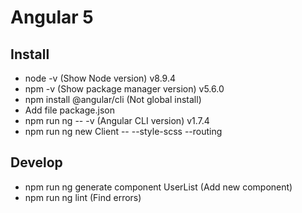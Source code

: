 # Angular 5

## Install
* node -v (Show Node version) v8.9.4
* npm -v (Show package manager version) v5.6.0
* npm install @angular/cli (Not global install)
* Add file package.json
* npm run ng -- -v (Angular CLI version) v1.7.4
* npm run ng new Client -- --style-scss --routing

## Develop
* npm run ng generate component UserList (Add new component)
* npm run ng lint (Find errors)